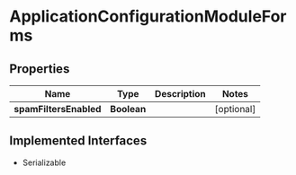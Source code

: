 

# ApplicationConfigurationModuleForms


## Properties

| Name | Type | Description | Notes |
|------------ | ------------- | ------------- | -------------|
|**spamFiltersEnabled** | **Boolean** |  |  [optional] |


## Implemented Interfaces

* Serializable

